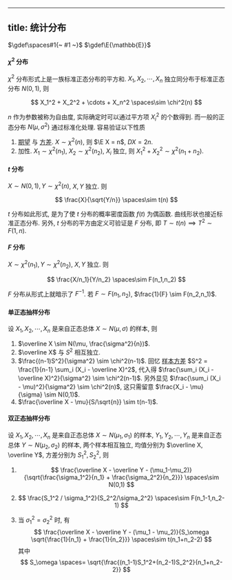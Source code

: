 
---
title: 统计分布
---

$\gdef\spaces#1{~ #1 ~}$
$\gdef\E{\mathbb{E}}$

#### $\chi^2$ 分布

$\chi^2$ 分布形式上是一族标准正态分布的平方和. $X_1,X_2,\cdots,X_n$ 独立同分布于标准正态分布 $N(0,1)$, 则 

$$ X_1^2 + X_2^2 + \cdots + X_n^2 \spaces\sim \chi^2(n) $$

$n$ 作为参数被称为自由度, 实际确定时可以通过平方项 $X_i^2$ 的个数得到. 而一般的正态分布 $N(\mu,\sigma^2)$ 通过标准化处理. 容易验证以下性质

1. [期望](./期望.md) 与 [方差](./方差.md). $X \sim \chi^2(n)$, 则 $\E X = n$, $D X = 2n$. 
1. 加性. $X_1 \sim \chi^2(n_1)$, $X_2 \sim \chi^2(n_2)$, $X_i$ 独立, 则 $X_1^2 + X_2^2 \sim \chi^2(n_1+n_2)$. 

#### $t$ 分布

$X \sim N(0,1), Y \sim \chi^2(n)$, $X,Y$ 独立. 则

$$ \frac{X}{\sqrt{Y/n}} \spaces\sim t(n) $$

$t$ 分布如此形式, 是为了使 $t$ 分布的概率密度函数 $f(t)$ 为偶函数. 曲线形状也接近标准正态分布. 另外, $t$ 分布的平方由定义可验证是 $F$ 分布, 即 $T \sim t(n) \implies T^2 \sim F(1,n)$. 

#### $F$ 分布

$X \sim \chi^2(n_1), Y \sim \chi^2(n_2)$, $X,Y$ 独立. 则

$$ \frac{X/n_1}{Y/n_2} \spaces\sim F(n_1,n_2) $$

$F$ 分布从形式上就暗示了 $F^{-1}$. 若 $F \sim F(n_1,n_2)$, $\frac{1}{F} \sim F(n_2,n_1)$. 


#### 单正态抽样分布

设 $X_1,X_2,\cdots,X_n$ 是来自正态总体 $X \sim N(\mu,\sigma)$ 的样本, 则

1. $\overline X \sim N(\mu, \frac{\sigma^2}{n})$. 
1. $\overline X$ 与 $S^2$ 相互独立. 
1. $\frac{(n-1)S^2}{\sigma^2} \sim \chi^2(n-1)$. 回忆 [样本方差](./数字特征.md) $S^2 = \frac{1}{n-1} \sum_i (X_i - \overline X)^2$, 代入得 $\frac{\sum_i (X_i - \overline X)^2}{\sigma^2} \sim \chi^2(n-1)$. 另外显见 $\frac{\sum_i (X_i - \mu)^2}{\sigma^2} \sim \chi^2(n)$, 这只需留意 $\frac{X_i - \mu}{\sigma} \sim N(0,1)$. 
1. $\frac{\overline X - \mu}{S/\sqrt{n}} \sim t(n-1)$. 

#### 双正态抽样分布

设 $X_1,X_2,\cdots,X_n$ 是来自正态总体 $X \sim N(\mu_1,\sigma_1)$ 的样本, $Y_1,Y_2,\cdots,Y_n$ 是来自正态总体 $Y \sim N(\mu_2,\sigma_2)$ 的样本, 两个样本相互独立, 均值分别为 $\overline X, \overline Y$, 方差分别为 $S_1^2,S_2^2$, 则

1. $$ \frac{\overline X - \overline Y - (\mu_1-\mu_2)}{\sqrt{\frac{\sigma_1^2}{n_1} + \frac{\sigma_2^2}{n_2}}} \spaces\sim N(0,1) $$

1. $$ \frac{S_1^2 / \sigma_1^2}{S_2^2/\sigma_2^2} \spaces\sim F(n_1-1,n_2-1) $$

1. 当 $\sigma_1^2 = \sigma_2^2$ 时, 有 $$ \frac{\overline X - \overline Y - (\mu_1 - \mu_2)}{S_\omega \sqrt{\frac{1}{n_1} + \frac{1}{n_2}}} \spaces\sim t(n_1+n_2-2) $$ 其中 $$ S_\omega \spaces= \sqrt{\frac{(n_1-1)S_1^2+(n_2-1)S_2^2}{n_1+n_2-2}} $$

